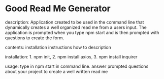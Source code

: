 # Good Read Me Generator

description: Application created to be used in the command line that dynamically creates a well organized read me from a users input. The application is prompted when you type npm start and is then prompted with questions to create the form.

contents: installation instructions how to description

installation: 1. npm init, 2. npm install axios, 3. npm install inquirer

usage: type in npm start in command line. answer prompted questions about your project to create a well written read me
 



